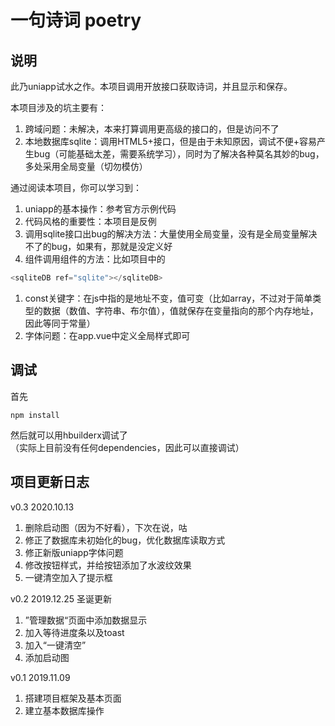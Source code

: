 # 一句诗词 poetry
## 说明
此乃uniapp试水之作。本项目调用开放接口获取诗词，并且显示和保存。  

本项目涉及的坑主要有：  
1. 跨域问题：未解决，本来打算调用更高级的接口的，但是访问不了  
1. 本地数据库sqlite：调用HTML5+接口，但是由于未知原因，调试不便+容易产生bug（可能基础太差，需要系统学习），同时为了解决各种莫名其妙的bug，多处采用全局变量（切勿模仿）  

通过阅读本项目，你可以学习到：  
1. uniapp的基本操作：参考官方示例代码  
1. 代码风格的重要性：本项目是反例  
1. 调用sqlite接口出bug的解决方法：大量使用全局变量，没有是全局变量解决不了的bug，如果有，那就是没定义好  
1. 组件调用组件的方法：比如项目中的
```javascript
<sqliteDB ref="sqlite"></sqliteDB>
```
1. const关键字：在js中指的是地址不变，值可变（比如array，不过对于简单类型的数据（数值、字符串、布尔值），值就保存在变量指向的那个内存地址，因此等同于常量）  
1. 字体问题：在app.vue中定义全局样式即可  

## 调试
首先
```
npm install
```
然后就可以用hbuilderx调试了  
（实际上目前没有任何dependencies，因此可以直接调试）

## 项目更新日志
v0.3  2020.10.13
1. 删除启动图（因为不好看），下次在说，咕
1. 修正了数据库未初始化的bug，优化数据库读取方式
1. 修正新版uniapp字体问题
1. 修改按钮样式，并给按钮添加了水波纹效果
1. 一键清空加入了提示框

v0.2  2019.12.25  圣诞更新  
1. ”管理数据“页面中添加数据显示  
1. 加入等待进度条以及toast  
1. 加入“一键清空”  
1. 添加启动图  

v0.1  2019.11.09  
1. 搭建项目框架及基本页面  
1. 建立基本数据库操作  

